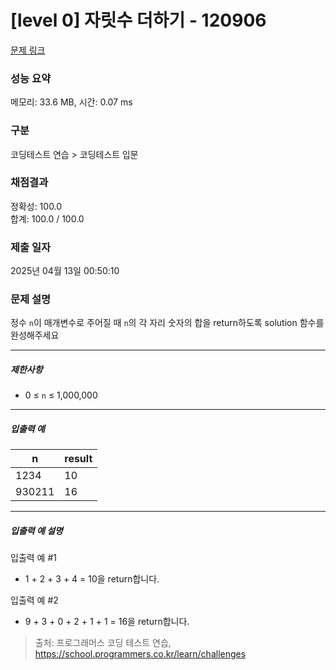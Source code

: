 # [level 0] 자릿수 더하기 - 120906 

[문제 링크](https://school.programmers.co.kr/learn/courses/30/lessons/120906) 

### 성능 요약

메모리: 33.6 MB, 시간: 0.07 ms

### 구분

코딩테스트 연습 > 코딩테스트 입문

### 채점결과

정확성: 100.0<br/>합계: 100.0 / 100.0

### 제출 일자

2025년 04월 13일 00:50:10

### 문제 설명

<p>정수 <code>n</code>이 매개변수로 주어질 때 <code>n</code>의 각 자리 숫자의 합을 return하도록 solution 함수를 완성해주세요</p>

<hr>

<h5>제한사항</h5>

<ul>
<li>0 ≤ <code>n</code> ≤ 1,000,000</li>
</ul>

<hr>

<h5>입출력 예</h5>
<table class="table">
        <thead><tr>
<th>n</th>
<th>result</th>
</tr>
</thead>
        <tbody><tr>
<td>1234</td>
<td>10</td>
</tr>
<tr>
<td>930211</td>
<td>16</td>
</tr>
</tbody>
      </table>
<hr>

<h5>입출력 예 설명</h5>

<p>입출력 예 #1</p>

<ul>
<li>1 + 2 + 3 + 4 = 10을 return합니다.</li>
</ul>

<p>입출력 예 #2</p>

<ul>
<li>9 + 3 + 0 + 2 + 1 + 1 = 16을 return합니다.</li>
</ul>


> 출처: 프로그래머스 코딩 테스트 연습, https://school.programmers.co.kr/learn/challenges